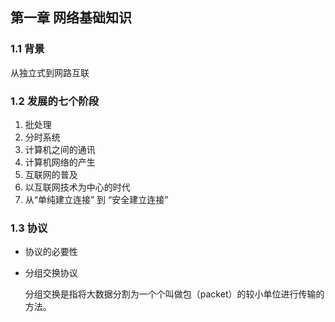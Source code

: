 ## 第一章 网络基础知识
### 1.1 背景
  从独立式到网路互联

### 1.2 发展的七个阶段
1. 批处理
2. 分时系统
3. 计算机之间的通讯
4. 计算机网络的产生
5. 互联网的普及
6. 以互联网技术为中心的时代
7. 从“单纯建立连接” 到 “安全建立连接”

### 1.3 协议


- 协议的必要性
- 分组交换协议
		
	分组交换是指将大数据分割为一个个叫做包（packet）的较小单位进行传输的方法。
